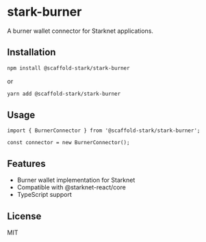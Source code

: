 # stark-burner

A burner wallet connector for Starknet applications.

## Installation

```bash
npm install @scaffold-stark/stark-burner
```
or
```bash
yarn add @scaffold-stark/stark-burner
```

## Usage

```tsx
import { BurnerConnector } from '@scaffold-stark/stark-burner';

const connector = new BurnerConnector();
```

## Features

- Burner wallet implementation for Starknet
- Compatible with @starknet-react/core
- TypeScript support

## License

MIT
